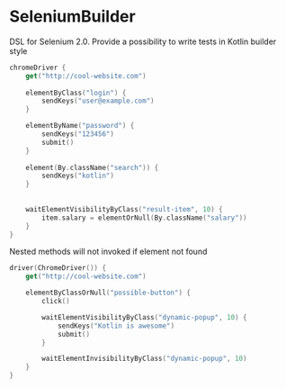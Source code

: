 # SeleniumBuilder
DSL for Selenium 2.0. Provide a possibility to write tests in Kotlin builder style
```kotlin
chromeDriver { 
    get("http://cool-website.com")
    
    elementByClass("login") {
        sendKeys("user@example.com")
    }

    elementByName("password") {
        sendKeys("123456")
        submit()
    }
    
    element(By.className("search")) {
        sendKeys("kotlin")
    }
    
    
    waitElementVisibilityByClass("result-item", 10) {
        item.salary = elementOrNull(By.className("salary"))
    }
}
```
Nested methods will not invoked if element not found
```kotlin
driver(ChromeDriver()) {
    get("http://cool-website.com")

    elementByClassOrNull("possible-button") {
        click()

        waitElementVisibilityByClass("dynamic-popup", 10) {
            sendKeys("Kotlin is awesome")
            submit()
        }

        waitElementInvisibilityByClass("dynamic-popup", 10)
    }
}
```
